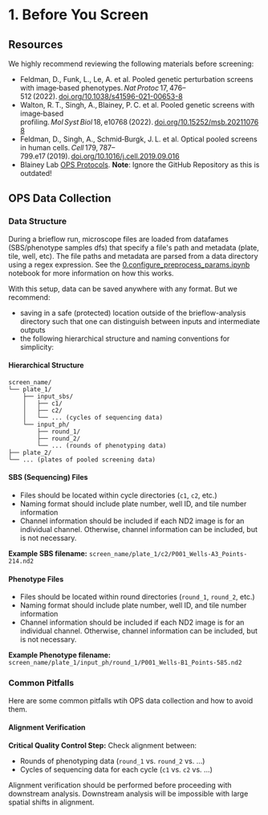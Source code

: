 # 1. Before You Screen

## Resources

We highly recommend reviewing the following materials before screening:

- Feldman, D., Funk, L., Le, A. et al. Pooled genetic perturbation screens with image‑based phenotypes. *Nat Protoc* 17, 476–512 (2022). [doi.org/10.1038/s41596-021-00653-8](https://doi.org/10.1038/s41596-021-00653-8)
- Walton, R. T., Singh, A., Blainey, P. C. et al. Pooled genetic screens with image‑based profiling. *Mol Syst Biol* 18, e10768 (2022). [doi.org/10.15252/msb.202110768](https://doi.org/10.15252/msb.202110768)
- Feldman, D., Singh, A., Schmid‑Burgk, J. L. et al. Optical pooled screens in human cells. *Cell* 179, 787–799.e17 (2019). [doi.org/10.1016/j.cell.2019.09.016](https://doi.org/10.1016/j.cell.2019.09.016)
- Blainey Lab [OPS Protocols](https://blainey.mit.edu/protocols/).
**Note**: Ignore the GitHub Repository as this is outdated!

## OPS Data Collection

### Data Structure

During a brieflow run, microscope files are loaded from datafames (SBS/phenotype samples dfs) that specify a file's path and metadata (plate, tile, well, etc).
The file paths and metadata are parsed from a data directory using a regex expression.
See the [0.configure_preprocess_params.ipynb](https://github.com/cheeseman-lab/brieflow-analysis/blob/main/analysis/0.configure_preprocess_params.ipynb) notebook for more information on how this works.

With this setup, data can be saved anywhere with any format. But we recommend:
- saving in a safe (protected) location outside of the brieflow-analysis directory such that one can distinguish between inputs and intermediate outputs
- the following hierarchical structure and naming conventions for simplicity:

#### Hierarchical Structure

```
screen_name/
└── plate_1/
    ├── input_sbs/
    │   ├── c1/
    │   ├── c2/
    │   └── ... (cycles of sequencing data)
    └── input_ph/
        ├── round_1/
        ├── round_2/
        └── ... (rounds of phenotyping data)
├── plate_2/
└── ... (plates of pooled screening data)
```

#### SBS (Sequencing) Files

- Files should be located within cycle directories (`c1`, `c2`, etc.)
- Naming format should include plate number, well ID, and tile number information
- Channel information should be included if each ND2 image is for an individual channel. Otherwise, channel information can be included, but is not necessary.

**Example SBS filename:** `screen_name/plate_1/c2/P001_Wells-A3_Points-214.nd2`

#### Phenotype Files

- Files should be located within round directories (`round_1`, `round_2`, etc.)
- Naming format should include plate number, well ID, and tile number information
- Channel information should be included if each ND2 image is for an individual channel. Otherwise, channel information can be included, but is not necessary.

**Example Phenotype filename:** `screen_name/plate_1/input_ph/round_1/P001_Wells-B1_Points-585.nd2`

### Common Pitfalls

Here are some common pitfalls wtih OPS data collection and how to avoid them.

#### Alignment Verification

**Critical Quality Control Step:** Check alignment between:
- Rounds of phenotyping data (`round_1` vs. `round_2` vs. …)  
- Cycles of sequencing data for each cycle (`c1` vs. `c2` vs. …)

Alignment verification should be performed before proceeding with downstream analysis. Downstream analysis will be impossible with large spatial shifts in alignment.
